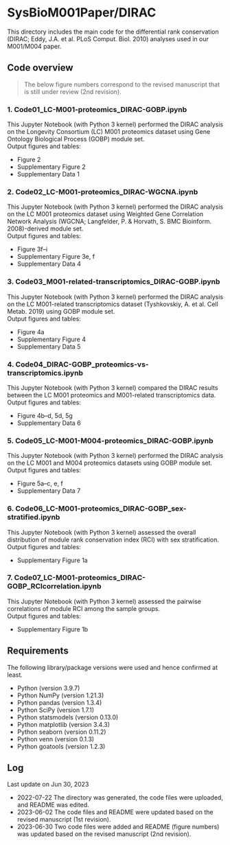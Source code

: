 # SysBioM001Paper/DIRAC
This directory includes the main code for the differential rank conservation (DIRAC; Eddy, J.A. et al. PLoS Comput. Biol. 2010) analyses used in our M001/M004 paper.  

## Code overview  
> The below figure numbers correspond to the revised manuscript that is still under review (2nd revision).  

### 1. Code01_LC-M001-proteomics_DIRAC-GOBP.ipynb  
This Jupyter Notebook (with Python 3 kernel) performed the DIRAC analysis on the Longevity Consortium (LC) M001 proteomics dataset using Gene Ontology Biological Process (GOBP) module set.  
Output figures and tables:  
- Figure 2  
- Supplementary Figure 2  
- Supplementary Data 1  

### 2. Code02_LC-M001-proteomics_DIRAC-WGCNA.ipynb  
This Jupyter Notebook (with Python 3 kernel) performed the DIRAC analysis on the LC M001 proteomics dataset using Weighted Gene Correlation Network Analysis (WGCNA; Langfelder, P. & Horvath, S. BMC Bioinform. 2008)-derived module set.  
Output figures and tables:  
- Figure 3f–i  
- Supplementary Figure 3e, f  
- Supplementary Data 4  

### 3. Code03_M001-related-transcriptomics_DIRAC-GOBP.ipynb  
This Jupyter Notebook (with Python 3 kernel) performed the DIRAC analysis on the LC M001-related transcriptomics dataset (Tyshkovskiy, A. et al. Cell Metab. 2019) using GOBP module set.  
Output figures and tables:  
- Figure 4a  
- Supplementary Figure 4  
- Supplementary Data 5  

### 4. Code04_DIRAC-GOBP_proteomics-vs-transcriptomics.ipynb  
This Jupyter Notebook (with Python 3 kernel) compared the DIRAC results between the LC M001 proteomics and M001-related transcriptomics data.  
Output figures and tables:  
- Figure 4b–d, 5d, 5g  
- Supplementary Data 6  

### 5. Code05_LC-M001-M004-proteomics_DIRAC-GOBP.ipynb  
This Jupyter Notebook (with Python 3 kernel) performed the DIRAC analysis on the LC M001 and M004 proteomics datasets using GOBP module set.  
Output figures and tables:  
- Figure 5a–c, e, f  
- Supplementary Data 7  

### 6. Code06_LC-M001-proteomics_DIRAC-GOBP_sex-stratified.ipynb  
This Jupyter Notebook (with Python 3 kernel) assessed the overall distribution of module rank conservation index (RCI) with sex stratification.  
Output figures and tables:  
- Supplementary Figure 1a  

### 7. Code07_LC-M001-proteomics_DIRAC-GOBP_RCIcorrelation.ipynb  
This Jupyter Notebook (with Python 3 kernel) assessed the pairwise correlations of module RCI among the sample groups.  
Output figures and tables:  
- Supplementary Figure 1b  

## Requirements  
The following library/package versions were used and hence confirmed at least.  
* Python (version 3.9.7)  
* Python NumPy (version 1.21.3)  
* Python pandas (version 1.3.4)  
* Python SciPy (version 1.7.1)  
* Python statsmodels (version 0.13.0)  
* Python matplotlib (version 3.4.3)  
* Python seaborn (version 0.11.2)  
* Python venn (version 0.1.3)  
* Python goatools (version 1.2.3)  

## Log  
Last update on Jun 30, 2023  
* 2022-07-22 The directory was generated, the code files were uploaded, and README was edited.  
* 2023-06-02 The code files and README were updated based on the revised manuscript (1st revision).  
* 2023-06-30 Two code files were added and README (figure numbers) was updated based on the revised manuscript (2nd revision).  
